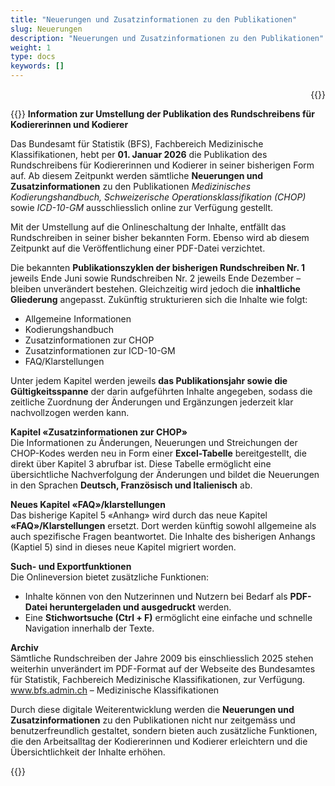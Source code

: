 ```yaml
---
title: "Neuerungen und Zusatzinformationen zu den Publikationen"
slug: Neuerungen
description: "Neuerungen und Zusatzinformationen zu den Publikationen"
weight: 1
type: docs
keywords: []
---
```



<p style="text-align: right;">{{<printButton>}}


{{<markdown>}}
**Information zur Umstellung der Publikation des Rundschreibens für Kodiererinnen und Kodierer**
  
Das Bundesamt für Statistik (BFS), Fachbereich Medizinische Klassifikationen, hebt per **01. Januar 2026** die Publikation des Rundschreibens für Kodiererinnen und Kodierer in seiner bisherigen Form auf. Ab diesem Zeitpunkt werden sämtliche **Neuerungen und Zusatzinformationen** zu den Publikationen *Medizinisches Kodierungshandbuch, Schweizerische Operationsklassifikation (CHOP)* sowie *ICD-10-GM* ausschliesslich online zur Verfügung gestellt.
  
Mit der Umstellung auf die Onlineschaltung der Inhalte, entfällt das Rundschreiben in seiner bisher bekannten Form. Ebenso wird ab diesem Zeitpunkt auf die Veröffentlichung einer PDF-Datei verzichtet. 
  
Die bekannten **Publikationszyklen der bisherigen Rundschreiben Nr. 1** jeweils Ende Juni sowie Rundschreiben Nr. 2 jeweils Ende Dezember – bleiben unverändert bestehen. Gleichzeitig wird jedoch die **inhaltliche Gliederung** angepasst. Zukünftig strukturieren sich die Inhalte wie folgt:

<ul>  
  <li>
  Allgemeine Informationen
  </li>
  <li>
  Kodierungshandbuch
  </li>
  <li>
  Zusatzinformationen zur CHOP
  </li>
  <li>
  Zusatzinformationen zur ICD-10-GM
  </li>
  <li>
  FAQ/Klarstellungen
  </li>
</ul>
  
  
Unter jedem Kapitel werden jeweils **das Publikationsjahr sowie die Gültigkeitsspanne** der darin aufgeführten Inhalte angegeben, sodass die zeitliche Zuordnung der Änderungen und Ergänzungen jederzeit klar nachvollzogen werden kann.
  
**Kapitel «Zusatzinformationen zur CHOP»**<br>
Die Informationen zu Änderungen, Neuerungen und Streichungen der CHOP-Kodes werden neu in Form einer **Excel-Tabelle** bereitgestellt, die direkt über Kapitel 3 abrufbar ist. Diese Tabelle ermöglicht eine übersichtliche Nachverfolgung der Änderungen und bildet die Neuerungen in den Sprachen **Deutsch, Französisch und Italienisch** ab.
  
**Neues Kapitel «FAQ»/klarstellungen**<br>
Das bisherige Kapitel 5 «Anhang» wird durch das neue Kapitel **«FAQ»/Klarstellungen** ersetzt. Dort werden künftig sowohl allgemeine als auch spezifische Fragen beantwortet. Die Inhalte des bisherigen Anhangs (Kaptiel 5) sind in dieses neue Kapitel migriert worden.

**Such- und Exportfunktionen**<br>
Die Onlineversion bietet zusätzliche Funktionen:
<ul>  
  <li>
  Inhalte können von den Nutzerinnen und Nutzern bei Bedarf als <strong>PDF-Datei heruntergeladen und ausgedruckt</strong> werden.
  </li>
  <li>
  Eine <strong>Stichwortsuche (Ctrl + F)</strong> ermöglicht eine einfache und schnelle Navigation innerhalb der Texte.
  </li>
</ul>  

    
**Archiv**<br>
Sämtliche Rundschreiben der Jahre 2009 bis einschliesslich 2025 stehen weiterhin unverändert im PDF-Format auf der Webseite des Bundesamtes für Statistik, Fachbereich Medizinische Klassifikationen, zur Verfügung.  
<a href="https://www.bfs.admin.ch/bfs/de/home/statistiken/gesundheit/nomenklaturen/medkk/instrumente-medizinische-kodierung.html">
www.bfs.admin.ch – Medizinische Klassifikationen</a>
  
Durch diese digitale Weiterentwicklung werden die **Neuerungen und Zusatzinformationen** zu den Publikationen nicht nur zeitgemäss und benutzerfreundlich gestaltet, sondern bieten auch zusätzliche Funktionen, die den Arbeitsalltag der Kodiererinnen und Kodierer erleichtern und die Übersichtlichkeit der Inhalte erhöhen.


{{</markdown>}}
